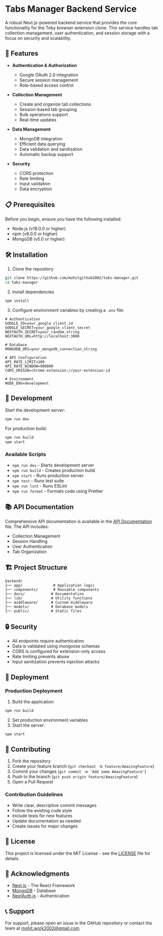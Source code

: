 # Tabs Manager Backend Service

A robust Next.js-powered backend service that provides the core functionality for the Toby browser extension clone. This service handles tab collection management, user authentication, and session storage with a focus on security and scalability.

## 🚀 Features

- **Authentication & Authorization**
  - Google OAuth 2.0 integration
  - Secure session management
  - Role-based access control

- **Collection Management**
  - Create and organize tab collections
  - Session-based tab grouping
  - Bulk operations support
  - Real-time updates

- **Data Management**
  - MongoDB integration
  - Efficient data querying
  - Data validation and sanitization
  - Automatic backup support

- **Security**
  - CORS protection
  - Rate limiting
  - Input validation
  - Data encryption

## 📋 Prerequisites

Before you begin, ensure you have the following installed:
- Node.js (v18.0.0 or higher)
- npm (v8.0.0 or higher)
- MongoDB (v5.0 or higher)

## 🛠️ Installation

1. Clone the repository
```bash
git clone https://github.com/mohitgithub2002/tabs-manager.git
cd tabs-manager
```

2. Install dependencies
```bash
npm install
```

3. Configure environment variables by creating a `.env` file:
```env
# Authentication
GOOGLE_ID=your_google_client_id
GOOGLE_SECRET=your_google_client_secret
NEXTAUTH_SECRET=your_random_string
NEXTAUTH_URL=http://localhost:3000

# Database
MONGODB_URI=your_mongodb_connection_string

# API Configuration
API_RATE_LIMIT=100
API_RATE_WINDOW=900000
CORS_ORIGIN=chrome-extension://your-extension-id

# Environment
NODE_ENV=development
```

## 🚦 Development

Start the development server:
```bash
npm run dev
```

For production build:
```bash
npm run build
npm start
```

### Available Scripts

- `npm run dev` - Starts development server
- `npm run build` - Creates production build
- `npm start` - Runs production server
- `npm test` - Runs test suite
- `npm run lint` - Runs ESLint
- `npm run format` - Formats code using Prettier


## 📚 API Documentation

Comprehensive API documentation is available in the [API Documentation](./docs/api.md) file. The API includes:

- Collection Management
- Session Handling
- User Authentication
- Tab Organization

## 🏗️ Project Structure

```
backend/
├── app/              # Application logic
├── components/       # Reusable components
├── docs/            # Documentation
├── lib/             # Utility functions
├── middleware/      # Custom middleware
├── models/          # Database models
├── public/          # Static files

```

## 🔒 Security

- All endpoints require authentication
- Data is validated using mongoose schemas
- CORS is configured for extension-only access
- Rate limiting prevents abuse
- Input sanitization prevents injection attacks

## 🚀 Deployment

### Production Deployment

1. Build the application:
```bash
npm run build
```

2. Set production environment variables
3. Start the server:
```bash
npm start
```

## 🤝 Contributing

1. Fork the repository
2. Create your feature branch (`git checkout -b feature/AmazingFeature`)
3. Commit your changes (`git commit -m 'Add some AmazingFeature'`)
4. Push to the branch (`git push origin feature/AmazingFeature`)
5. Open a Pull Request

### Contribution Guidelines

- Write clear, descriptive commit messages
- Follow the existing code style
- Include tests for new features
- Update documentation as needed
- Create issues for major changes

## 📄 License

This project is licensed under the MIT License - see the [LICENSE](LICENSE) file for details.

## 🙏 Acknowledgments

- [Next.js](https://nextjs.org/) - The React Framework
- [MongoDB](https://www.mongodb.com/) - Database
- [NextAuth.js](https://next-auth.js.org/) - Authentication

## 📞 Support

For support, please open an issue in the GitHub repository or contact the team at mohit.work2002@gmail.com.

